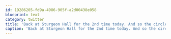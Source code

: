 ```yaml
---
id: 19286205-fd9a-4986-905f-a2d00438e058
blueprint: text
category: twitter
title: 'Back at Sturgeon Hall for the 2nd time today. And so the circle of life continues.'
caption: 'Back at Sturgeon Hall for the 2nd time today. And so the circle of life continues.'
---
```

